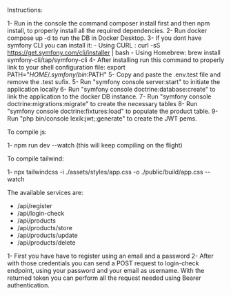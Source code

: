 Instructions:

1- Run in the console the command composer install first and then npm install, to properly install all the required dependencies.
2- Run docker compose up -d to run the DB in Docker Desktop.
3- If you dont have symfony CLI you can install it:
    - Using CURL : curl -sS https://get.symfony.com/cli/installer | bash
    - Using Homebrew: brew install symfony-cli/tap/symfony-cli
4- After installing run this command to properly link to your shell configuration file: export PATH="$HOME/.symfony/bin:$PATH"
5- Copy and paste the .env.test file and remove the .test sufix.
5- Run "symfony console server:start" to initiate the application locally
6- Run "symfony console doctrine:database:create" to link the application to the docker DB instance.
7- Run "symfony console doctrine:migrations:migrate" to create the necessary tables
8- Run "symfony console doctrine:fixtures:load" to populate the product table.
9- Run "php bin/console lexik:jwt;:generate" to create the JWT pems. 


To compile js:

1- npm run dev --watch (this will keep compiling on the flight)

To compile tailwind: 

1- npx tailwindcss -i ./assets/styles/app.css -o ./public/build/app.css --watch


The available services are: 

- /api/register
- /api/login-check
- /api/products
- /api/products/store
- /api/products/update
- /api/products/delete

1- First you have have to register using an email and a password
2- After with those credentials you can send a POST request to login-check endpoint, using your password and your email as username. With the returned token you can perform all the request needed using Bearer authentication.